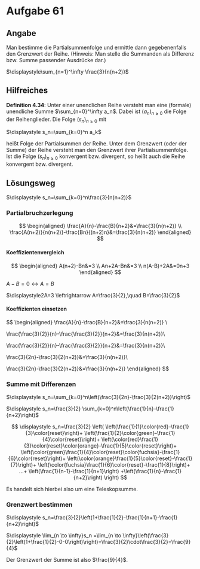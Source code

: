 # Aufgabe 61
## Angabe

Man bestimme die Partialsummenfolge und ermittle dann gegebenenfalls den Grenzwert
der Reihe. (Hinweis: Man stelle die Summanden als Differenz bzw. Summe passender
Ausdrücke dar.)

$\displaystyle\sum_{n=1}^\infty \frac{3}{n(n+2)}$

## Hilfreiches

**Definition 4.34**:
Unter einer unendlichen Reihe versteht man eine (formale) unendliche Summe $\sum_{n=0}^\infty a_n$. Dabei ist $(a_n)_{n\ge 0}$ die Folge der Reihenglieder. Die Folge $(s_n)_{n \ge 0}$ mit 

$\displaystyle s_n=\sum_{k=0}^n a_k$

heißt Folge der Partialsummen der Reihe. Unter dem Grenzwert (oder der Summe) der Reihe versteht man den Grenzwert ihrer Partialsummenfolge. Ist die Folge $(s_n)_{n \ge 0}$ konvergent bzw. divergent, so heißt auch die Reihe konvergent bzw. divergent.

## Lösungsweg

$\displaystyle s_n=\sum_{k=0}^n\frac{3}{n(n+2)}$

### Partialbruchzerlegung

$$
\begin{aligned}
\frac{A}{n}-\frac{B}{n+2}&=\frac{3}{n(n+2)} \\
\frac{A(n+2)}{n(n+2)}-\frac{Bn}{(n+2)n}&=\frac{3}{n(n+2)}
\end{aligned}
$$

#### Koeffizientenvergleich

$$
\begin{aligned}
A(n+2)-Bn&=3 \\
An+2A-Bn&=3 \\
n(A-B)+2A&=0n+3
\end{aligned}
$$

$A-B=0 \leftrightarrow A=B$

$\displaystyle2A=3 \leftrightarrow A=\frac{3}{2},\quad B=\frac{3}{2}$

#### Koeffizienten einsetzen

$$
\begin{aligned}
\frac{A}{n}-\frac{B}{n+2}&=\frac{3}{n(n+2)} \\

\frac{\frac{3}{2}}{n}-\frac{\frac{3}{2}}{n+2}&=\frac{3}{n(n+2)}\\

\frac{\frac{3}{2}}{n}-\frac{\frac{3}{2}}{n+2}&=\frac{3}{n(n+2)}\\

\frac{3}{2n}-\frac{3}{2(n+2)}&=\frac{3}{n(n+2)}\\

\frac{3}{2n}-\frac{3}{2(n+2)}&=\frac{3}{n(n+2)}
\end{aligned}
$$

### Summe mit Differenzen

$\displaystyle s_n=\sum_{k=0}^n\left(\frac{3}{2n}-\frac{3}{2(n+2)}\right)$

$\displaystyle s_n=\frac{3}{2} \sum_{k=0}^n\left(\frac{1}{n}-\frac{1}{n+2}\right)$

$$
\displaystyle 
s_n=\frac{3}{2} \left(
\left(\frac{1}{1}\color{red}-\frac{1}{3}\color{reset}\right)+
\left(\frac{1}{2}\color{green}-\frac{1}{4}\color{reset}\right)+
\left(\color{red}\frac{1}{3}\color{reset}\color{orange}-\frac{1}{5}\color{reset}\right)+
\left(\color{green}\frac{1}{4}\color{reset}\color{fuchsia}-\frac{1}{6}\color{reset}\right)+
\left(\color{orange}\frac{1}{5}\color{reset}-\frac{1}{7}\right)+
\left(\color{fuchsia}\frac{1}{6}\color{reset}-\frac{1}{8}\right)+
...+  
\left(\frac{1}{n-1}-\frac{1}{n+1}\right)
+\left(\frac{1}{n}-\frac{1}{n+2}\right)
\right)
$$

Es handelt sich hierbei also um eine Teleskopsumme.

### Grenzwert bestimmen

$\displaystyle s_n=\frac{3}{2}\left(1+\frac{1}{2}-\frac{1}{n+1}-\frac{1}{n+2}\right)$

$\displaystyle \lim_{n \to \infty}s_n =\lim_{n \to \infty}\left(\frac{3}{2}\left(1+\frac{1}{2}-0-0\right)\right)=\frac{3}{2}\cdot\frac{3}{2}=\frac{9}{4}$

Der Grenzwert der Summe ist also $\frac{9}{4}$.